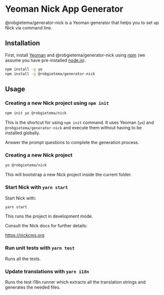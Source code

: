 # Yeoman Nick App Generator

@robgietema/generator-nick is a Yeoman generator that helps you to set up Nick via command line.

## Installation

First, install [Yeoman](http://yeoman.io) and @robgietema/generator-nick using [npm](https://www.npmjs.com/) (we assume you have pre-installed [node.js](https://nodejs.org/)).

```bash
npm install -g yo
npm install -g @robgietema/generator-nick
```

## Usage

### Creating a new Nick project using `npm init`

```bash
npm init yo @robgietema/nick
```

This is the shortcut for using `npm init` command. It uses Yeoman (`yo`) and `@robgietema/generator-nick` and execute them without having to be installed globally.

Answer the prompt questions to complete the generation process.

### Creating a new Nick project

```bash
yo @robgietema/nick
```

This will bootstrap a new Nick project inside the current folder.

### Start Nick with `yarn start`

Start Nick with:

```bash
yarn start
```

This runs the project in development mode.

Consult the Nick docs for further details:

https://nickcms.org

### Run unit tests with `yarn test`

Runs all the tests.

### Update translations with `yarn i18n`

Runs the test i18n runner which extracts all the translation strings and generates the needed files.
